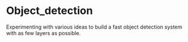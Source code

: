 # Object_detection
Experimenting with various ideas to build a fast object detection system with as few layers as possible. 
